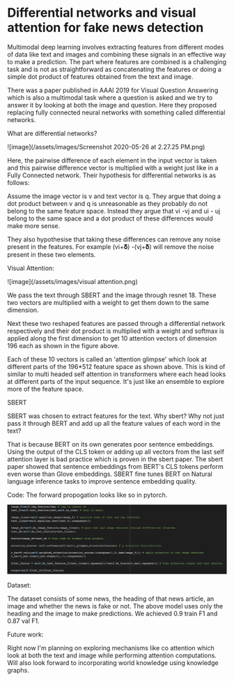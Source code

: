 # Differential networks and visual attention for fake news detection

Multimodal deep learning involves extracting features from different modes of data like text and images and combining these signals in an effective way to make a prediction. The part where features are combined is a challenging task and is not as straightforward as concatenating the features or doing a simple dot product of features obtained from the text and image.

There was a paper published in AAAI 2019 for Visual Question Answering which is also a multimodal task where a question is asked and we try to answer it by looking at both the image and question. Here they proposed replacing fully connected neural networks with something called differential networks.

What are differential networks?

![image](/assets/images/Screenshot 2020-05-26 at 2.27.25 PM.png)

Here, the pairwise difference of each element in the input vector is taken and this pairwise difference vector is multiplied with a weight just like in a Fully Connected network. Their hypothesis for differential networks is as follows:

Assume the image vector is v and text vector is q. They argue that doing a dot product between v and q is unreasonable as they probably do not belong to the same feature space. Instead they argue that vi -vj and ui - uj belong to the same space and a dot product of these differences would make more sense.

They also hypothesise that taking these differences can remove any noise present in the features. For example (vi+𝛅) -(vj+𝛅) will remove the noise present in these two elements.

Visual Attention:

![image](/assets/images/visual attention.png)

We pass the text through SBERT and the image through resnet 18. These two vectors are multiplied with a weight to get them down to the same dimension.

Next these two reshaped features are passed through a differential network respectively and their dot product is multiplied with a weight and softmax is applied along the first dimension to get 10 attention vectors of dimension 196 each as shown in the figure above.

Each of these 10 vectors is called an &#39;attention glimpse&#39; which look at different parts of the 196\*512 feature space as shown above. This is kind of similar to multi headed self attention in transformers where each head looks at different parts of the input sequence. It&#39;s just like an ensemble to explore more of the feature space.

SBERT

SBERT was chosen to extract features for the text. Why sbert? Why not just pass it through BERT and add up all the feature values of each word in the text?

That is because BERT on its own generates poor sentence embeddings. Using the output of the CLS token or adding up all vectors from the last self attention layer is bad practice which is proven in the sbert paper. The sbert paper showed that sentence embeddings from BERT&#39;s CLS tokens perform even worse than Glove embeddings. SBERT fine tunes BERT on Natural language inference tasks to improve sentence embedding quality.

Code:
The forward propogation looks like so in pytorch.

![image](/assets/images/dnva_forward.png)

Dataset:

The dataset consists of some news, the heading of that news article, an image and whether the news is fake or not. The above model uses only the heading and the image to make predictions. We achieved 0.9 train F1 and 0.87 val F1.

Future work:

Right now I&#39;m planning on exploring mechanisms like co attention which look at both the text and image while performing attention computations. Will also look forward to incorporating world knowledge using knowledge graphs.





